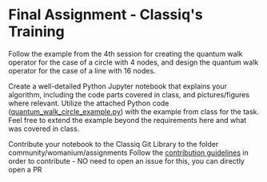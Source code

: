 # Final Assignment - Classiq's Training

Follow the example from the 4th session for creating the quantum walk operator for the case of a circle with 4 nodes, and design the quantum walk operator for the case of a line with 16 nodes.

Create a well-detailed Python Jupyter notebook that explains your algorithm, including the code parts covered in class, and pictures/figures where relevant.
Utilize the attached Python code ([quantum_walk_circle_example.py](./quantum_walk_circle_example.py)) with the example from class for the task.
Feel free to extend the example beyond the requirements here and what was covered in class.

Contribute your notebook to the Classiq Git Library to the folder community/womanium/assignments
Follow the [contribution guidelines](../../../CONTRIBUTING.md) in order to contribute - NO need to open an issue for this, you can directly open a PR
